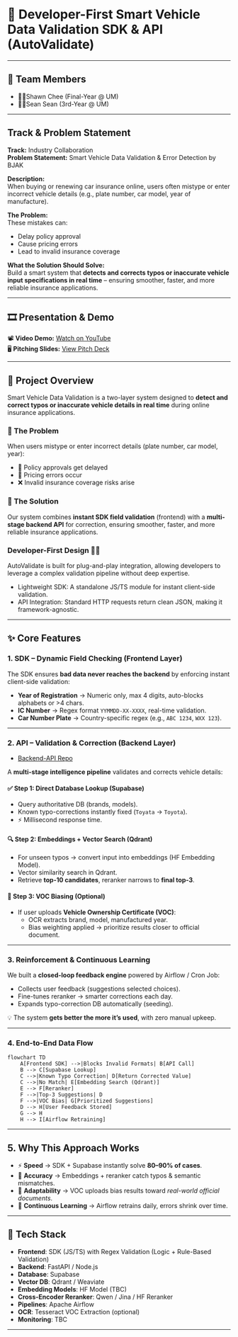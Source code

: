 # 🚗 Developer-First Smart Vehicle Data Validation SDK & API (AutoValidate)
---

## 👥 Team Members  
- 👨‍💻Shawn Chee (Final-Year @ UM)
- 👨‍💻Sean Sean (3rd-Year @ UM)

---
## Track & Problem Statement  

**Track:** Industry Collaboration  
**Problem Statement:** Smart Vehicle Data Validation & Error Detection by BJAK  

**Description:**  
When buying or renewing car insurance online, users often mistype or enter incorrect vehicle details (e.g., plate number, car model, year of manufacture).  

**The Problem:**  
These mistakes can:  
- Delay policy approval  
- Cause pricing errors  
- Lead to invalid insurance coverage  

**What the Solution Should Solve:**  
Build a smart system that **detects and corrects typos or inaccurate vehicle input specifications in real time** – ensuring smoother, faster, and more reliable insurance applications.  

---

## 🎞️ Presentation & Demo  
📽️ **Video Demo:** [Watch on YouTube](https://youtu.be/your-demo-link)  
🖥️ **Pitching Slides:** [View Pitch Deck](https://your-pitchdeck-link.com)  

---
## 🔧 Project Overview  
Smart Vehicle Data Validation is a two-layer system designed to **detect and correct typos or inaccurate vehicle details in real time** during online insurance applications.  

### 🔹 The Problem  
When users mistype or enter incorrect details (plate number, car model, year):  
- 🚨 Policy approvals get delayed  
- 💸 Pricing errors occur  
- ❌ Invalid insurance coverage risks arise  

### 🔹 The Solution  
Our system combines **instant SDK field validation** (frontend) with a **multi-stage backend API** for correction, ensuring smoother, faster, and more reliable insurance applications.  

### Developer-First Design 🧑‍💻
AutoValidate is built for plug-and-play integration, allowing developers to leverage a complex validation pipeline without deep expertise.
- Lightweight SDK: A standalone JS/TS module for instant client-side validation.
- API Integration: Standard HTTP requests return clean JSON, making it framework-agnostic.
  
---

## ✨ Core Features  

### 1. SDK – Dynamic Field Checking (Frontend Layer)  
The SDK ensures **bad data never reaches the backend** by enforcing instant client-side validation:  

- **Year of Registration** → Numeric only, max 4 digits, auto-blocks alphabets or >4 chars.  
- **IC Number** → Regex format `YYMMDD-XX-XXXX`, real-time validation.  
- **Car Number Plate** → Country-specific regex (e.g., `ABC 1234`, `WXX 123`).  

---

### 2. API – Validation & Correction (Backend Layer)  
- [Backend-API Repo](https://github.com/Shawnchee/AutoValidate-Backend-API)

A **multi-stage intelligence pipeline** validates and corrects vehicle details:  

#### ✅ Step 1: Direct Database Lookup (Supabase)  
- Query authoritative DB (brands, models).  
- Known typo-corrections instantly fixed (`Toyata` → `Toyota`).  
- ⚡ Millisecond response time.  

#### 🔍 Step 2: Embeddings + Vector Search (Qdrant)  
- For unseen typos → convert input into embeddings (HF Embedding Model).  
- Vector similarity search in Qdrant.  
- Retrieve **top-10 candidates**, reranker narrows to **final top-3**.  

#### 📄 Step 3: VOC Biasing (Optional)  
- If user uploads **Vehicle Ownership Certificate (VOC)**:  
  - OCR extracts brand, model, manufactured year.  
  - Bias weighting applied → prioritize results closer to official document.  

---

### 3. Reinforcement & Continuous Learning  
We built a **closed-loop feedback engine** powered by Airflow / Cron Job:  

- Collects user feedback (suggestions selected choices).  
- Fine-tunes reranker → smarter corrections each day.  
- Expands typo-correction DB automatically (seeding).  

💡 The system **gets better the more it’s used**, with zero manual upkeep.  

---

### 4. End-to-End Data Flow  

```
flowchart TD
    A[Frontend SDK] -->|Blocks Invalid Formats| B[API Call]
    B --> C[Supabase Lookup]
    C -->|Known Typo Correction| D[Return Corrected Value]
    C -->|No Match| E[Embedding Search (Qdrant)]
    E --> F[Reranker]
    F -->|Top-3 Suggestions| D
    F -->|VOC Bias| G[Prioritized Suggestions]
    D --> H[User Feedback Stored]
    G --> H
    H --> I[Airflow Retraining]
```
---

## 5. Why This Approach Works  

- ⚡ **Speed** → SDK + Supabase instantly solve **80–90% of cases**.  
- 🎯 **Accuracy** → Embeddings + reranker catch typos & semantic mismatches.  
- 📄 **Adaptability** → VOC uploads bias results toward *real-world official documents*.  
- 🔄 **Continuous Learning** → Airflow retrains daily, errors shrink over time.  

---

## 🚀 Tech Stack  

- **Frontend**: SDK (JS/TS) with Regex Validation (Logic + Rule-Based Validation)
- **Backend**: FastAPI / Node.js  
- **Database**: Supabase 
- **Vector DB**: Qdrant / Weaviate  
- **Embedding Models**: HF Model (TBC)
- **Cross-Encoder Reranker**: Qwen / Jina / HF Reranker
- **Pipelines**: Apache Airflow  
- **OCR**: Tesseract VOC Extraction (optional)
- **Monitoring**: TBC

---

